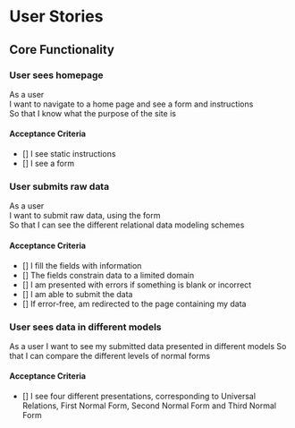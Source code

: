 # User Stories

## Core Functionality

### User sees homepage  

As a user  
I want to navigate to a home page and see a form and instructions  
So that I know what the purpose of the site is

#### Acceptance Criteria  

* [] I see static instructions
* [] I see a form

### User submits raw data

As a user  
I want to submit raw data, using the form  
So that I can see the different relational data modeling schemes

#### Acceptance Criteria

* [] I fill the fields with information
* [] The fields constrain data to a limited domain
* [] I am presented with errors if something is blank or incorrect
* [] I am able to submit the data
* [] If error-free, am redirected to the page containing my data

### User sees data in different models

As a user
I want to see my submitted data presented in different models
So that I can compare the different levels of normal forms

#### Acceptance Criteria

* [] I see four different presentations, corresponding to Universal Relations, First Normal Form, Second Normal Form and Third Normal Form
